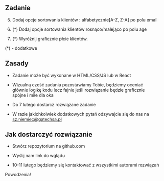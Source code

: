 ## Zadanie

<!-- 1.  Sklonuj repozytorium z linku  -->

<!-- 2.  Pobierz dane dostarczone w pliku clients.json do twojej aplikacji -->
    
<!-- 3.  Wyświetl je w formie listy bądź kafelków zawierających wszystkie informacje o kliencie -->
    
<!-- 4.  Dodaj pola wyszukiwania filtrujące klientów po imieniu i nazwisku -->
    
5.  Dodaj opcje sortowania klientów : alfabetycznie[A-Z, Z-A] po polu email 

6. (*)  Dodaj opcje sortowania klientów rosnąco/malejąco po polu age

7. (*)  Wyróżnij graficznie płcie klientów.

(*) - dodatkowe

## Zasady

*   Zadanie może być wykonane w HTML/CSS/JS lub w React
    
*   Wizualną cześć zadania pozostawiamy Tobie, będziemy oceniać głównie logikę kodu lecz fajnie jeśli rozwiązanie będzie graficznie spójne i miłe dla oka

*   Do 7 lutego dostarcz rozwiązane zadanie

*   W razie jakichkolwiek dodatkowych pytań odzywajcie się do nas na sz.niemiec@gatechsa.pl


## Jak dostarczyć rozwiązanie

*   Stwórz repozytorium na github.com
    
*   Wyślij nam link do wglądu

*   10-11 lutego będziemy się kontaktować z wszystkimi autorami rozwiązań
    
Powodzenia!